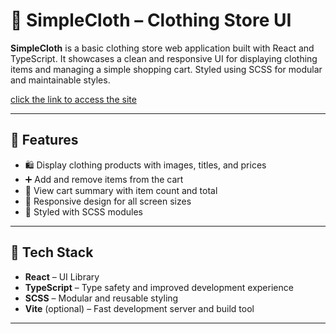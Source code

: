 # 👕 SimpleCloth – Clothing Store UI

**SimpleCloth** is a basic clothing store web application built with React and TypeScript. It showcases a clean and responsive UI for displaying clothing items and managing a simple shopping cart. Styled using SCSS for modular and maintainable styles.

[click the link to access the site](https://royal-design.github.io/shopping-cart/)

---

## 🚀 Features

- 🛍️ Display clothing products with images, titles, and prices
- ➕ Add and remove items from the cart
- 🧺 View cart summary with item count and total
- 📱 Responsive design for all screen sizes
- 🎨 Styled with SCSS modules

---

## 🧰 Tech Stack

- **React** – UI Library
- **TypeScript** – Type safety and improved development experience
- **SCSS** – Modular and reusable styling
- **Vite** (optional) – Fast development server and build tool

---

